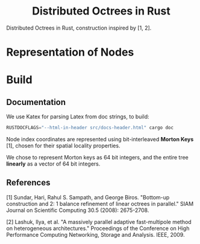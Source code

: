 <h1 align='center'> Distributed Octrees in Rust </h1>

Distributed Octrees in Rust, construction inspired by [1, 2].

# Representation of Nodes


# Build

## Documentation

We use Katex for parsing Latex from doc strings, to build:

```rust
RUSTDOCFLAGS="--html-in-header src/docs-header.html" cargo doc
```

Node index coordinates are represented using bit-interleaved __Morton Keys__ [1], chosen for their spatial locality properties.

We chose to represent Morton keys as 64 bit integers, and the entire tree __linearly__ as a vector of 64 bit integers.

## References
[1] Sundar, Hari, Rahul S. Sampath, and George Biros. "Bottom-up construction and 2: 1 balance refinement of linear octrees in parallel." SIAM Journal on Scientific Computing 30.5 (2008): 2675-2708.

[2] Lashuk, Ilya, et al. "A massively parallel adaptive fast-multipole method on heterogeneous architectures." Proceedings of the Conference on High Performance Computing Networking, Storage and Analysis. IEEE, 2009.